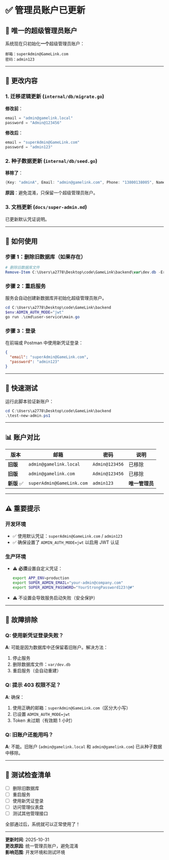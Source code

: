 # ✅ 管理员账户已更新

## 🔐 唯一的超级管理员账户

系统现在只初始化**一个**超级管理员账户：

```
邮箱：superAdmin@GameLink.com
密码：admin123
```

---

## 📝 更改内容

### 1. 迁移逻辑更新 (`internal/db/migrate.go`)

**修改前**：
```go
email = "admin@gamelink.local"
password = "Admin@123456"
```

**修改后**：
```go
email = "superAdmin@GameLink.com"
password = "admin123"
```

### 2. 种子数据更新 (`internal/db/seed.go`)

**移除了**：
```go
{Key: "adminA", Email: "admin@gamelink.com", Phone: "13800138005", Name: "系统管理员", Role: model.RoleAdmin, Password: "Admin@123456"}
```

**原因**：避免混淆，只保留一个超级管理员账户。

### 3. 文档更新 (`docs/super-admin.md`)

已更新默认凭证说明。

---

## 🚀 如何使用

### 步骤 1：删除旧数据库（如果存在）

```powershell
# 删除旧数据库文件
Remove-Item C:\Users\a2778\Desktop\code\GameLink\backend\var\dev.db -ErrorAction SilentlyContinue
```

### 步骤 2：重启服务

服务会自动创建新数据库并初始化超级管理员账户。

```powershell
cd C:\Users\a2778\Desktop\code\GameLink\backend
$env:ADMIN_AUTH_MODE="jwt"
go run .\cmd\user-service\main.go
```

### 步骤 3：登录

在前端或 Postman 中使用新凭证登录：

```json
{
  "email": "superAdmin@GameLink.com",
  "password": "admin123"
}
```

---

## 🧪 快速测试

运行此脚本验证新账户：

```powershell
cd C:\Users\a2778\Desktop\code\GameLink\backend
.\test-new-admin.ps1
```

---

## 📊 账户对比

| 版本 | 邮箱 | 密码 | 说明 |
|------|------|------|------|
| **旧版** | `admin@gamelink.local` | `Admin@123456` | 已移除 |
| **旧版** | `admin@gamelink.com` | `Admin@123456` | 已移除 |
| **新版** ✅ | `superAdmin@GameLink.com` | `admin123` | **唯一管理员** |

---

## ⚠️ 重要提示

### 开发环境
- ✅ 使用默认凭证：`superAdmin@GameLink.com` / `admin123`
- ✅ 确保设置了 `ADMIN_AUTH_MODE=jwt` 以启用 JWT 认证

### 生产环境
- ⚠️ **必须**设置自定义凭证：
  ```bash
  export APP_ENV=production
  export SUPER_ADMIN_EMAIL="your-admin@company.com"
  export SUPER_ADMIN_PASSWORD="YourStrongPassword123!@#"
  ```
- ⚠️ 不设置会导致服务启动失败（安全保护）

---

## 🐛 故障排除

### Q: 使用新凭证登录失败？
**A**: 可能是因为数据库中还保留着旧账户。解决方法：
1. 停止服务
2. 删除数据库文件：`var/dev.db`
3. 重启服务（会自动重建）

### Q: 提示 403 权限不足？
**A**: 确保：
1. 使用正确的邮箱：`superAdmin@GameLink.com`（区分大小写）
2. 已设置 `ADMIN_AUTH_MODE=jwt`
3. Token 未过期（有效期 1 小时）

### Q: 旧账户还能用吗？
**A**: 不能。旧账户 (`admin@gamelink.local` 和 `admin@gamelink.com`) 已从种子数据中移除。

---

## 🎯 测试检查清单

- [ ] 删除旧数据库
- [ ] 重启服务
- [ ] 使用新凭证登录
- [ ] 访问管理仪表盘
- [ ] 测试其他管理接口

全部通过后，系统就可以正常使用了！

---

**更新时间**: 2025-10-31  
**更改原因**: 统一管理员账户，避免混淆  
**影响范围**: 开发环境和测试环境

